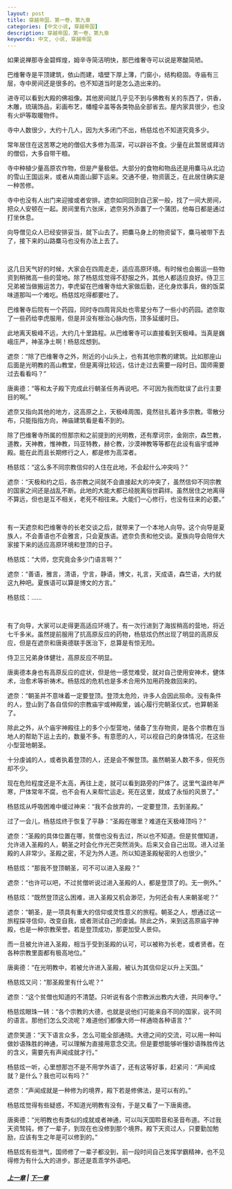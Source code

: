 ```yaml
---
layout: post
title: 穿越帝国，第一卷，第九章
categories: [中文小说, 穿越帝国]
description: 穿越帝国，第一卷，第九章
keywords: 中文, 小说, 穿越帝国
---
```


如果说禅那寺金碧辉煌，姆辛寺简洁明快，那巴维奢寺可以说是寒酸简陋。

巴维奢寺是平顶建筑，依山而建，墙壁下厚上薄，门窗小，结构稳固。寺庙有三层，寺中房间还是很多的。也不知道当时是怎么造出来的。

进寺可以看到大殿的佛祖像。其他房间就几乎见不到与佛教有关的东西了，供香，木雕，琉璃饰品，彩画布艺，幡幢伞盖等各类物品全部省去。屋内家具很少，也没有火炉等取暖物件。

寺中人数很少，大约十几人，因为大多闭门不出，杨慈炫也不知道究竟多少。

常年居住在这苦寒之地的僧侣大多修为高深，可以辟谷不食。少量在此暂居或拜访的僧侣，大多自带干粮。

寺中种植少量高原农作物，但是产量极低。大部分的食物和物品还是用麋马从北边的雪山王国运来，或者从南面山脚下运来。交通不便，物资匮乏，在此居住确实是一种苦修。

寺中也没有人出门来迎接或者安排。遮奈如同回到自己家一般，找了一间大房间，把众人安顿在一起。房间里有六张床，遮奈另外添置了一个蒲团，他每日都是通过打坐休息。

向导僧见众人已经安排妥当，就下山去了。把麋马身上的物资留下，麋马被带下去了，接下来的山路麋马也没有办法上去了。

<br/>

这几日天气好的时候，大家会在四周走走，适应高原环境。有时候也会搬运一些物资到稍微高一些的营地。除了杨慈炫觉得不舒服之外，其他人都适应良好。侍卫三兄弟被当做搬运苦力，李虎留在巴维奢寺给大家做后勤，还化身炊事兵，做的饭菜味道那叫一个难吃。杨慈炫吃得都要吐了。

巴维奢寺后院有一个药园，同时寺四周背风处也零星分布了一些小的药园。遮奈取了一些药给李虎服用，但是并没有根治心脉内伤，顶多延缓时日。

此地离天极峰不远，大约几十里路程。从巴维奢寺可以直接看到天极峰。当真是巍峨庄严，神圣净土啊！杨慈炫想到。

遮奈：“除了巴维奢寺之外，附近的小山头上，也有其他宗教的建筑。比如那座山后面是光明教的高山教堂，但是离得比较远，估计走过去需要一段时日。国师需要过去看看吗？”

唐奥德：“等和太子殿下完成此行朝圣任务再说吧。不可因为我而耽误了此行主要目的啊。”

遮奈又指向其他的地方，这高原之上，天极峰周围，竟然驻扎着许多宗教。零散分布，只能指指方向，神庙建筑看是看不到的。

除了巴维奢寺所属的怛那宗和之前提到的光明教，还有摩诃宗，金刚宗，森竺教，道教，天神教，惟神教，玛亚特教，赫仑教，沙漠神教等等都在此设有庙宇或神殿。能在此而且长期修行之人，都是修为高深者。

杨慈炫：“这么多不同宗教信仰的人住在此地，不会起什么冲突吗？”

遮奈：“天极和约之后，各宗教之间就不会直接起大的冲突了，虽然信仰不同宗教的国家之间还是战乱不断。此地的大能大都已经脱离俗世羁绊。虽然居住之地离得不算远，但也是互不相关，老死不相往来。大能们一心修行，也没有往来的必要。”

<br/>

有一天遮奈和巴维奢寺的长老交谈之后，就带来了一个本地人向导。这个向导是夏族人，不会善语也不会雅言，只会夏族语。遮奈负责和他交谈。夏族向导会陪伴大家接下来的适应高原环境和登顶的日子。

杨慈炫：“大师，您究竟会多少门语言啊？”

遮奈：“善语，雅言，清语，宁言，静语，博文，礼言，天成语，森竺语，大约就这九种吧。夏族语可以算是博文的方言。”

杨慈炫：……

<br/>

有了向导，大家可以走得更高适应环境了。有一次行进到了海拔稍高的营地，将近七千多米。虽然提前服用了抗高原反应的药物，杨慈炫仍然出现了明显的高原反应，但是在遮奈和唐奥德联手医治下，总算是有惊无险。

侍卫三兄弟身体健壮，高原反应不明显。

唐奥德本身也有高原反应的症状，但是他一感觉难受，就对自己使用安神术，健体术，治愈术等祈祷术。杨慈炫的危机也是多术合用外加用药挽救回来的。

遮奈：“朝圣并不意味着一定要登顶。登顶太危险，许多人会因此殒命。没有条件的人，登山到了各自信仰的宗教庙宇或神殿里，诚心履行完朝圣仪式，也算朝圣了。

除此之外，从个庙宇神殿往上的多个小型营地，储备了生存物资，是各个宗教在当地人的帮助下运上去的，数量不多。有意愿的人，可以视自己的身体情况，在这些小型营地朝圣。

十分虔诚的人，或者执着登顶的人，还是会不懈登顶。虽然朝圣人数不多，但死伤却不少。

现在危险程度还是不太高，再往上走，就可以看到路旁的尸体了。这里气温终年严寒，尸体常年不腐，也不会有人来帮忙运走。死在这里，就成了永恒的风景了。”

杨慈炫从呼吸困难中缓过神来：“我不会放弃的，一定要登顶，去到圣殿。”

过了一会儿，杨慈炫终于恢复了平静：“圣殿在哪里？难道在天极峰顶吗？“

遮奈：“圣殿的具体位置在哪，贫僧也没有去过，所以也不知道。但是贫僧知道，允许进入圣殿的人，朝圣之时会化作光芒突然消失。后来又会自己出现。进入过圣殿的人非常少。圣殿之密，不足为外人道。所以知道圣殿秘密的人也很少。”

杨慈炫：“那我不登顶朝圣，可不可以进入圣殿？”

遮奈：“也许可以吧，不过贫僧听说过进入圣殿的人，都是登顶了的。无一例外。”

杨慈炫：“既然登顶这么困难，进入圣殿又机会渺茫，为何还会有人来朝圣呢？”

遮奈：“朝圣，是一项具有重大的信仰或灵性意义的旅程。朝圣之人，想通过这一旅程探寻信仰，改变自我，或者测试自己的虔诚。除此之外，来到这高原庙宇神殿，也是一种宗教荣誉。若是登顶成功，那更加受人景仰。

而一旦被允许进入圣殿，相当于受到圣殿的认可，可以被称为长老，或者贤者。在各种宗教里面都有极高地位。”

唐奥德：“在光明教中，若被允许进入圣殿，被认为其信仰足以升上天国。”

杨慈炫又问：“那圣殿里有什么呢？”

遮奈：“这个贫僧也知道的不清楚。只听说有各个宗教派出教内大德，共同奉守。”

杨慈炫眼珠一转：“各个宗教的大德，也就是说他们可能来自不同的国家，说不同的语言。那他们怎么交流呢？难道他们都像大师一样通晓各种语言？”

遮奈笑道：“天下语言众多，怎么可能全部通晓。大德之间的交流，可以用一种叫做妙语殊胜的神通，可以理解为直接用意念交流。但是要想能够听懂妙语殊胜传达的含义，需要先有声闻成就才行。”

杨慈炫一听，心里想那岂不是不用学外语了，还有这等好事，赶紧问：“声闻成就？是什么？我也可以有吗？”

遮奈：“声闻成就是一种修为的境界，殿下若是修佛法，是可以有的。”

杨慈炫觉得有些疑惑，不知道光明教有没有，于是又看了一下唐奥德。

唐奥德：“光明教也有类似的成就或者神通，可以叫天国聆音和圣音布道。不过我天资驽钝，修了一辈子，到现在也没修到那个境界。殿下天资过人，只要勤加勉励，应该有生之年是可以修到的。”

杨慈炫有些泄气，国师修了一辈子都没到，前一段时间自己发挥学霸精神，也不见得修为有什么大的进步。那还是乖乖学外语吧。

##### [上一章](/2020/03/09/TimeTravellerEmpire-1-8/) | [下一章](/2020/03/11/TimeTravellerEmpire-1-10/)